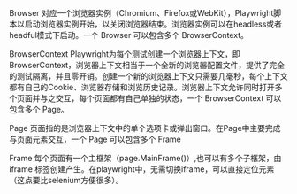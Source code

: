 Browser
对应一个浏览器实例（Chromium、Firefox或WebKit），Playwright脚本以启动浏览器实例开始，以关闭浏览器结束。浏览器实例可以在headless或者 headful模式下启动。一个 Browser 可以包含多个 BrowserContext。

BrowserContext
Playwright为每个测试创建一个浏览器上下文，即BrowserContext，浏览器上下文相当于一个全新的浏览器配置文件，提供了完全的测试隔离，并且零开销。创建一个新的浏览器上下文只需要几毫秒，每个上下文都有自己的Cookie、浏览器存储和浏览历史记录。浏览器上下文允许同时打开多个页面并与之交互，每个页面都有自己单独的状态，一个 BrowserContext 可以包含多个 Page。

Page
页面指的是浏览器上下文中的单个选项卡或弹出窗口。在Page中主要完成与页面元素交互，一个 Page 可以包含多个 Frame

Frame
每个页面有一个主框架（page.MainFrame()）,也可以有多个子框架，由 iframe 标签创建产生。在playwright中，无需切换iframe，可以直接定位元素（这点要比selenium方便很多）。